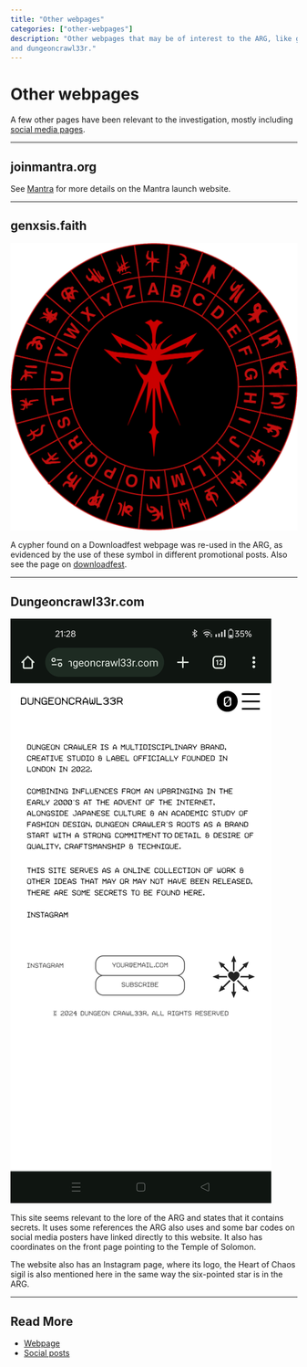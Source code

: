 ```yaml
---
title: "Other webpages"
categories: ["other-webpages"]
description: "Other webpages that may be of interest to the ARG, like genxsis.faith 
and dungeoncrawl33r."
---
```

# Other webpages

A few other pages have been relevant to the investigation, mostly 
including [social media pages](socials).

***

## joinmantra.org

See [Mantra](lore/mantra) for more details on the Mantra launch website.

***

## genxsis.faith

![Cypher](../Resources/lore/genxsis.faith/cypher.png)

A cypher found on a Downloadfest webpage was re-used in the ARG, as evidenced 
by the use of these symbol in different promotional posts. Also see the 
page on [downloadfest](lore/downloadfest).

***

## Dungeoncrawl33r.com

![Secrets to be found (about me page)](../Resources/other-webpages/dungeoncrawler_secretstobefound.jpg)

This site seems relevant to the lore of the ARG and states that it contains secrets. 
It uses some references the ARG also uses and some bar codes on social media posters have linked 
directly to this website.
It also has coordinates on the front page pointing to the Temple of Solomon.

The website also has an Instagram page, where its logo, the Heart of Chaos sigil is also mentioned here in the 
same way the six-pointed star is in the ARG.

***

## Read More

- [Webpage](webpage)
- [Social posts](socials)